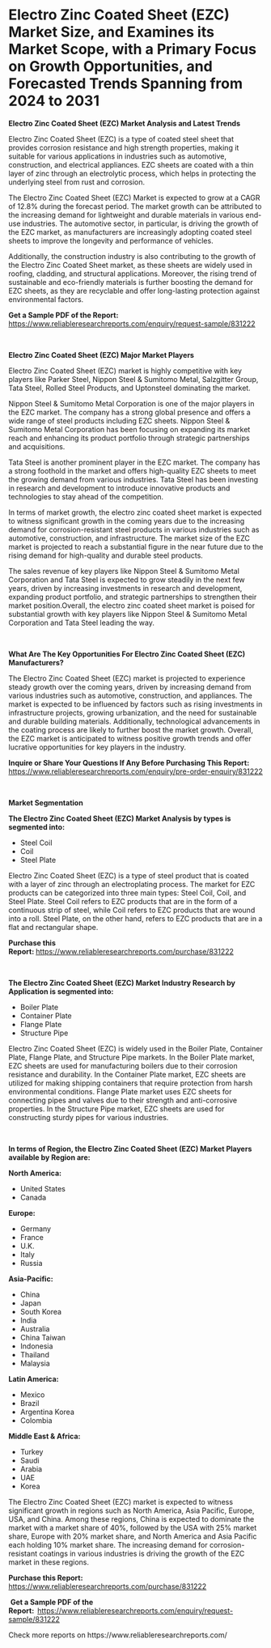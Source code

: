 <p><h1>Electro Zinc Coated Sheet (EZC) Market Size, and Examines its Market Scope, with a Primary Focus on Growth Opportunities, and Forecasted Trends Spanning from 2024 to 2031</h1></p><p><strong>Electro Zinc Coated Sheet (EZC) Market Analysis and Latest Trends</strong></p>
<p><p>Electro Zinc Coated Sheet (EZC) is a type of coated steel sheet that provides corrosion resistance and high strength properties, making it suitable for various applications in industries such as automotive, construction, and electrical appliances. EZC sheets are coated with a thin layer of zinc through an electrolytic process, which helps in protecting the underlying steel from rust and corrosion.</p><p>The Electro Zinc Coated Sheet (EZC) Market is expected to grow at a CAGR of 12.8% during the forecast period. The market growth can be attributed to the increasing demand for lightweight and durable materials in various end-use industries. The automotive sector, in particular, is driving the growth of the EZC market, as manufacturers are increasingly adopting coated steel sheets to improve the longevity and performance of vehicles.</p><p>Additionally, the construction industry is also contributing to the growth of the Electro Zinc Coated Sheet market, as these sheets are widely used in roofing, cladding, and structural applications. Moreover, the rising trend of sustainable and eco-friendly materials is further boosting the demand for EZC sheets, as they are recyclable and offer long-lasting protection against environmental factors.</p></p>
<p><strong>Get a Sample PDF of the Report:&nbsp;</strong> <a href="https://www.reliableresearchreports.com/enquiry/request-sample/831222">https://www.reliableresearchreports.com/enquiry/request-sample/831222</a></p>
<p>&nbsp;</p>
<p><strong>Electro Zinc Coated Sheet (EZC) Major Market Players</strong></p>
<p><p>Electro Zinc Coated Sheet (EZC) market is highly competitive with key players like Parker Steel, Nippon Steel & Sumitomo Metal, Salzgitter Group, Tata Steel, Rolled Steel Products, and Uptonsteel dominating the market. </p><p>Nippon Steel & Sumitomo Metal Corporation is one of the major players in the EZC market. The company has a strong global presence and offers a wide range of steel products including EZC sheets. Nippon Steel & Sumitomo Metal Corporation has been focusing on expanding its market reach and enhancing its product portfolio through strategic partnerships and acquisitions.</p><p>Tata Steel is another prominent player in the EZC market. The company has a strong foothold in the market and offers high-quality EZC sheets to meet the growing demand from various industries. Tata Steel has been investing in research and development to introduce innovative products and technologies to stay ahead of the competition.</p><p>In terms of market growth, the electro zinc coated sheet market is expected to witness significant growth in the coming years due to the increasing demand for corrosion-resistant steel products in various industries such as automotive, construction, and infrastructure. The market size of the EZC market is projected to reach a substantial figure in the near future due to the rising demand for high-quality and durable steel products.</p><p>The sales revenue of key players like Nippon Steel & Sumitomo Metal Corporation and Tata Steel is expected to grow steadily in the next few years, driven by increasing investments in research and development, expanding product portfolio, and strategic partnerships to strengthen their market position.Overall, the electro zinc coated sheet market is poised for substantial growth with key players like Nippon Steel & Sumitomo Metal Corporation and Tata Steel leading the way.</p></p>
<p>&nbsp;</p>
<p><strong>What Are The Key Opportunities For Electro Zinc Coated Sheet (EZC) Manufacturers?</strong></p>
<p><p>The Electro Zinc Coated Sheet (EZC) market is projected to experience steady growth over the coming years, driven by increasing demand from various industries such as automotive, construction, and appliances. The market is expected to be influenced by factors such as rising investments in infrastructure projects, growing urbanization, and the need for sustainable and durable building materials. Additionally, technological advancements in the coating process are likely to further boost the market growth. Overall, the EZC market is anticipated to witness positive growth trends and offer lucrative opportunities for key players in the industry.</p></p>
<p><strong>Inquire or Share Your Questions If Any Before Purchasing This Report:</strong> <a href="https://www.reliableresearchreports.com/enquiry/pre-order-enquiry/831222">https://www.reliableresearchreports.com/enquiry/pre-order-enquiry/831222</a></p>
<p>&nbsp;</p>
<p><strong>Market Segmentation</strong></p>
<p><strong>The Electro Zinc Coated Sheet (EZC) Market Analysis by types is segmented into:</strong></p>
<p><ul><li>Steel Coil</li><li>Coil</li><li>Steel Plate</li></ul></p>
<p><p>Electro Zinc Coated Sheet (EZC) is a type of steel product that is coated with a layer of zinc through an electroplating process. The market for EZC products can be categorized into three main types: Steel Coil, Coil, and Steel Plate. Steel Coil refers to EZC products that are in the form of a continuous strip of steel, while Coil refers to EZC products that are wound into a roll. Steel Plate, on the other hand, refers to EZC products that are in a flat and rectangular shape.</p></p>
<p><strong>Purchase this Report:&nbsp;</strong><a href="https://www.reliableresearchreports.com/purchase/831222">https://www.reliableresearchreports.com/purchase/831222</a></p>
<p>&nbsp;</p>
<p><strong>The Electro Zinc Coated Sheet (EZC) Market Industry Research by Application is segmented into:</strong></p>
<p><ul><li>Boiler Plate</li><li>Container Plate</li><li>Flange Plate</li><li>Structure Pipe</li></ul></p>
<p><p>Electro Zinc Coated Sheet (EZC) is widely used in the Boiler Plate, Container Plate, Flange Plate, and Structure Pipe markets. In the Boiler Plate market, EZC sheets are used for manufacturing boilers due to their corrosion resistance and durability. In the Container Plate market, EZC sheets are utilized for making shipping containers that require protection from harsh environmental conditions. Flange Plate market uses EZC sheets for connecting pipes and valves due to their strength and anti-corrosive properties. In the Structure Pipe market, EZC sheets are used for constructing sturdy pipes for various industries.</p></p>
<p>&nbsp;</p>
<p><strong>In terms of Region, the Electro Zinc Coated Sheet (EZC) Market Players available by Region are:</strong></p>
<p>
    <p> <strong> North America: </strong>
        <ul>
            <li>United States</li>
            <li>Canada</li>
        </ul>
        </p> 
    <p> <strong> Europe: </strong>
        <ul>
            <li>Germany</li>
            <li>France</li>
            <li>U.K.</li>
            <li>Italy</li>
            <li>Russia</li>
        </ul>
        </p> 
    <p> <strong> Asia-Pacific: </strong>
        <ul>
            <li>China</li>
            <li>Japan</li>
            <li>South Korea</li>
            <li>India</li>
            <li>Australia</li>
            <li>China Taiwan</li>
            <li>Indonesia</li>
            <li>Thailand</li>
            <li>Malaysia</li>
        </ul>
        </p> 
    <p> <strong> Latin America: </strong>
        <ul>
            <li>Mexico</li>
            <li>Brazil</li>
            <li>Argentina Korea</li>
            <li>Colombia</li>
        </ul>
        </p> 
    <p> <strong> Middle East & Africa: </strong>
        <ul>
            <li>Turkey</li>
            <li>Saudi</li>
            <li>Arabia</li>
            <li>UAE</li>
            <li>Korea</li>
        </ul>
    </p>
    </p>
<p><p>The Electro Zinc Coated Sheet (EZC) market is expected to witness significant growth in regions such as North America, Asia Pacific, Europe, USA, and China. Among these regions, China is expected to dominate the market with a market share of 40%, followed by the USA with 25% market share, Europe with 20% market share, and North America and Asia Pacific each holding 10% market share. The increasing demand for corrosion-resistant coatings in various industries is driving the growth of the EZC market in these regions.</p></p>
<p><strong>Purchase this Report: </strong><a href="https://www.reliableresearchreports.com/purchase/831222">https://www.reliableresearchreports.com/purchase/831222</a></p>
<p>&nbsp;<strong>Get a Sample PDF of the Report:&nbsp;&nbsp;</strong><a href="https://www.reliableresearchreports.com/enquiry/request-sample/831222">https://www.reliableresearchreports.com/enquiry/request-sample/831222</a></p>
<p><strong></strong></p>
<p>Check more reports on https://www.reliableresearchreports.com/</p>
